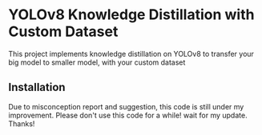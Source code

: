 # YOLOv8 Knowledge Distillation with Custom Dataset
This project implements knowledge distillation on YOLOv8 to transfer your big model to smaller model, with your custom dataset

## Installation
Due to misconception report and suggestion, this code is still under my improvement. Please don't use this code for a while! wait for my update. Thanks!
